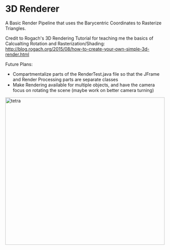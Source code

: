 # 3D Renderer
A Basic Render Pipeline that uses the Barycentric Coordinates to Rasterize Triangles.

Credit to Rogach's 3D Rendering Tutorial for teaching me the basics of Calcualting Rotation and Rasterization/Shading: http://blog.rogach.org/2015/08/how-to-create-your-own-simple-3d-render.html

Future Plans: 
* Compartmentalize parts of the RenderTest.java file so that the JFrame and Render Processing parts are separate classes
* Make Rendering available for multiple objects, and have the camera focus on rotating the scene (maybe work on better camera turning)
  
<img width="502" height="464" alt="tetra" src="https://github.com/user-attachments/assets/8a8b06aa-18c0-436d-9947-9849d932556d" />
